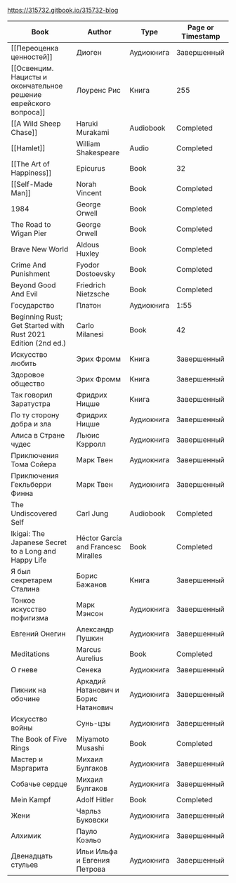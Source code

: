https://315732.gitbook.io/315732-blog

| Book                                                             | Author                              | Type       | Page or Timestamp |
| ---------------------------------------------------------------- | ----------------------------------- | ---------- | ----------------- |
| [[Переоценка ценностей]]                                        | Диоген                              | Аудиокнига | Завершенный       |
| [[Освенцим. Нацисты и окончательное решение еврейского вопроса]] | Лоуренс Рис                         | Книга      | 255               |
| [[A Wild Sheep Chase]]                                           | Haruki Murakami                     | Audiobook  | Completed         |
| [[Hamlet]]                                                       | William Shakespeare                 | Audio      | Completed         |
| [[The Art of Happiness]]                                         | Epicurus                            | Book       | 32                |
| [[Self-Made Man]]                                                | Norah Vincent                       | Book       | Completed         |
| 1984                                                             | George Orwell                       | Book       | Completed         |
| The Road to Wigan Pier                                           | George Orwell                       | Book       | Completed         |
| Brave New World                                                  | Aldous Huxley                       | Book       | Completed         |
| Crime And Punishment                                             | Fyodor Dostoevsky                   | Book       | Completed         |
| Beyond Good And Evil                                             | Friedrich Nietzsche                 | Book       | Completed         |
| Государство                                                      | Платон                              | Аудиокнига | 1:55              |
| Beginning Rust; Get Started with Rust 2021 Edition (2nd ed.)     | Carlo Milanesi                      | Book       | 42                |
| Искусство любить                                                 | Эрих Фромм                          | Книга      | Завершенный       |
| Здоровое общество                                                | Эрих Фромм                          | Книга      | Завершенный       |
| Так говорил Заратустра                                           | Фридрих Ницше                       | Книга      | Завершенный       |
| По ту сторону добра и зла                                        | Фридрих Ницше                       | Аудиокнига | Завершенный       |
| Алиса в Стране чудес                                             | Льюис Кэрролл                       | Аудиокнига | Завершенный       |
| Приключения Тома Сойера                                          | Марк Твен                           | Аудиокнига | Завершенный       |
| Приключения Гекльберри Финна                                     | Марк Твен                           | Аудиокнига | Завершенный       |
| The Undiscovered Self                                            | Carl Jung                           | Audiobook  | Completed         |
| Ikigai: The Japanese Secret to a Long and Happy Life             | Héctor García and Francesc Miralles | Book       | Completed         |
| Я был секретарем Сталина                                         | Борис Бажанов                       | Книга      | Завершенный       |
| Тонкое искусство пофигизма                                       | Марк Мэнсон                         | Аудиокнига | Завершенный       |
| Евгений Онегин                                                   | Александр Пушкин                    | Аудиокнига | Завершенный       |
| Meditations                                                      | Marcus Aurelius                     | Book       | Completed         |
| О гневе                                                          | Сенека                              | Аудиокнига | Завершенный       |
| Пикник на обочине                                                | Аркадий Натанович и Борис Натанович | Аудиокнига | Завершенный       |
| Искусство войны                                                  | Сунь-цзы                            | Аудиокнига | Завершенный       |
| The Book of Five Rings                                           | Miyamoto Musashi                    | Book       | Completed         |
| Мастер и Маргарита                                               | Михаил Булгаков                     | Аудиокнига | Завершенный       |
| Собачье сердце                                                   | Михаил Булгаков                     | Аудиокнига | Завершенный       |
| Mein Kampf                                                       | Adolf Hitler                        | Book       | Completed         |
| Жени                                                             | Чарльз Буковски                     | Аудиокнига | Завершенный       |
| Алхимик                                                          | Пауло Коэльо                        | Аудиокнига | Завершенный       |
| Двенадцать стульев                                               | Ильи Ильфа и Евгения Петрова        | Аудиокнига | Завершенный       |
